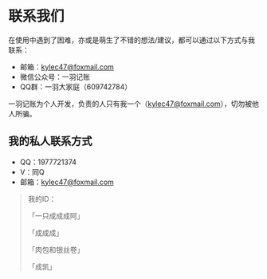 # 联系我们

在使用中遇到了困难，亦或是萌生了不错的想法/建议，都可以通过以下方式与我联系：

* 邮箱：kylec47@foxmail.com
* 微信公众号：一羽记账
* QQ群：一羽大家庭（609742784）

一羽记账为个人开发，负责的人只有我一个（kylec47@foxmail.com），切勿被他人所骗。

## 我的私人联系方式

* QQ：1977721374
* V：同Q
* 邮箱：kylec47@foxmail.com

> 我的ID：
>
> 「一只成成成阿」
>
> 「成成成」
>
> 「肉包和银丝卷」
>
> 「成凯」